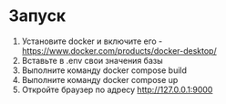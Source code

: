 # Запуск

1. Установите docker и включите его - https://www.docker.com/products/docker-desktop/
2. Вставьте в .env свои значения базы 
3. Выполните команду docker compose build
4. Выполните команду docker compose up
5. Откройте браузер по адресу http://127.0.0.1:9000
